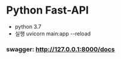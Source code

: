 # Python Fast-API
- python 3.7
- 실행 uvicorn main:app --reload

### swagger: http://127.0.0.1:8000/docs
